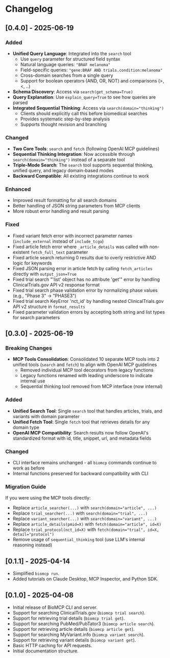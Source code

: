 # Changelog

## [0.4.0] - 2025-06-19

### Added

- **Unified Query Language**: Integrated into the `search` tool
  - Use `query` parameter for structured field syntax
  - Natural language queries: `"BRAF melanoma"`
  - Field-specific queries: `"gene:BRAF AND trials.condition:melanoma"`
  - Cross-domain searches from a single query
  - Support for boolean operators (AND, OR, NOT) and comparisons (>, <, ..)
- **Schema Discovery**: Access via `search(get_schema=True)`
- **Query Explanation**: Use `explain_query=True` to see how queries are parsed
- **Integrated Sequential Thinking**: Access via `search(domain="thinking")`
  - Clients should explicitly call this before biomedical searches
  - Provides systematic step-by-step analysis
  - Supports thought revision and branching

### Changed

- **Two Core Tools**: `search` and `fetch` (following OpenAI MCP guidelines)
- **Sequential Thinking Integration**: Now accessible through `search(domain="thinking")` instead of a separate tool
- **Triple-Mode Search**: The `search` tool supports sequential thinking, unified query, and legacy domain-based modes
- **Backward Compatible**: All existing integrations continue to work

### Enhanced

- Improved result formatting for all search domains
- Better handling of JSON string parameters from MCP clients
- More robust error handling and result parsing

### Fixed

- Fixed variant fetch error with incorrect parameter names (`include_external` instead of `include_tcga`)
- Fixed article fetch error where `_article_details` was called with non-existent `fetch_full_text` parameter
- Fixed article search returning 0 results due to overly restrictive AND logic for keywords
- Fixed JSON parsing error in article fetch by calling `fetch_articles` directly with `output_json=True`
- Fixed trial search "'list' object has no attribute 'get'" error by handling ClinicalTrials.gov API v2 response format
- Fixed trial search phase validation error by normalizing phase values (e.g., "Phase 3" → "PHASE3")
- Fixed trial search KeyError 'nct_id' by handling nested ClinicalTrials.gov API v2 structure in `format_results`
- Fixed parameter validation errors by accepting both string and list types for search parameters

## [0.3.0] - 2025-06-19

### Breaking Changes

- **MCP Tools Consolidation**: Consolidated 10 separate MCP tools into 2 unified tools (`search` and `fetch`) to align with OpenAI MCP guidelines
  - Removed individual MCP tool decorators from legacy functions
  - Legacy functions renamed with leading underscore to indicate internal use
  - Sequential thinking tool removed from MCP interface (now internal)

### Added

- **Unified Search Tool**: Single `search` tool that handles articles, trials, and variants with domain parameter
- **Unified Fetch Tool**: Single `fetch` tool that retrieves details for any domain type
- **OpenAI MCP Compatibility**: Search results now follow OpenAI's standardized format with id, title, snippet, url, and metadata fields

### Changed

- CLI interface remains unchanged - all `biomcp` commands continue to work as before
- Internal functions preserved for backward compatibility with CLI

### Migration Guide

If you were using the MCP tools directly:

- Replace `article_searcher(...)` with `search(domain="article", ...)`
- Replace `trial_searcher(...)` with `search(domain="trial", ...)`
- Replace `variant_searcher(...)` with `search(domain="variant", ...)`
- Replace `article_details(pmid=X)` with `fetch(domain="article", id=X)`
- Replace `trial_protocol(nct_id=X)` with `fetch(domain="trial", id=X, detail="protocol")`
- Remove usage of `sequential_thinking` tool (use LLM's internal reasoning instead)

## [0.1.1] - 2025-04-14

- Simplified `biomcp run`.
- Added tutorials on Claude Desktop, MCP Inspector, and Python SDK.

## [0.1.0] - 2025-04-08

- Initial release of BioMCP CLI and server.
- Support for searching ClinicalTrials.gov (`biomcp trial search`).
- Support for retrieving trial details (`biomcp trial get`).
- Support for searching PubMed/PubTator3 (`biomcp article search`).
- Support for retrieving article details (`biomcp article get`).
- Support for searching MyVariant.info (`biomcp variant search`).
- Support for retrieving variant details (`biomcp variant get`).
- Basic HTTP caching for API requests.
- Initial documentation structure.
